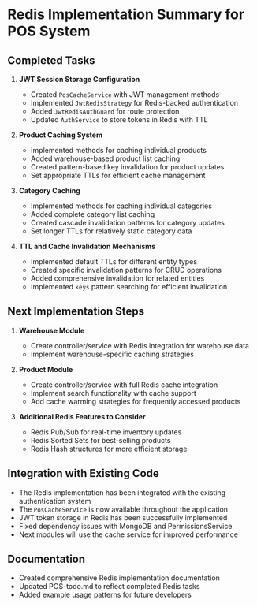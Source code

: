 # Redis Implementation Summary for POS System

## Completed Tasks

1. **JWT Session Storage Configuration**
   - Created `PosCacheService` with JWT management methods
   - Implemented `JwtRedisStrategy` for Redis-backed authentication
   - Added `JwtRedisAuthGuard` for route protection 
   - Updated `AuthService` to store tokens in Redis with TTL

2. **Product Caching System**
   - Implemented methods for caching individual products
   - Added warehouse-based product list caching
   - Created pattern-based key invalidation for product updates
   - Set appropriate TTLs for efficient cache management

3. **Category Caching**
   - Implemented methods for caching individual categories
   - Added complete category list caching
   - Created cascade invalidation patterns for category updates
   - Set longer TTLs for relatively static category data

4. **TTL and Cache Invalidation Mechanisms**
   - Implemented default TTLs for different entity types
   - Created specific invalidation patterns for CRUD operations
   - Added comprehensive invalidation for related entities
   - Implemented `keys` pattern searching for efficient invalidation

## Next Implementation Steps

1. **Warehouse Module**
   - Create controller/service with Redis integration for warehouse data
   - Implement warehouse-specific caching strategies

2. **Product Module**
   - Create controller/service with full Redis cache integration
   - Implement search functionality with cache support
   - Add cache warming strategies for frequently accessed products

3. **Additional Redis Features to Consider**
   - Redis Pub/Sub for real-time inventory updates
   - Redis Sorted Sets for best-selling products
   - Redis Hash structures for more efficient storage

## Integration with Existing Code

- The Redis implementation has been integrated with the existing authentication system
- The `PosCacheService` is now available throughout the application
- JWT token storage in Redis has been successfully implemented
- Fixed dependency issues with MongoDB and PermissionsService
- Next modules will use the cache service for improved performance

## Documentation

- Created comprehensive Redis implementation documentation
- Updated POS-todo.md to reflect completed Redis tasks
- Added example usage patterns for future developers
